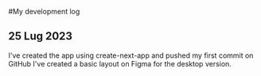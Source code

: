 #My development log
## 25 Lug 2023
I've created the app using create-next-app and pushed my first commit on GitHub
I've created a basic layout on Figma for the desktop version.